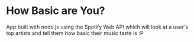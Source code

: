 # How Basic are You?

App built with node.js using the Spotify Web API which will look at a user's top artists and tell them how basic their music taste is :P
